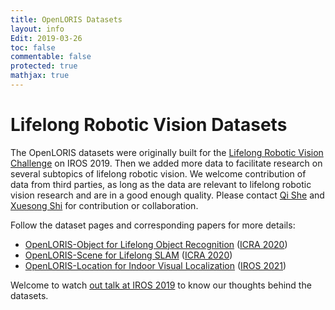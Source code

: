 ```yaml
---
title: OpenLORIS Datasets
layout: info
Edit: 2019-03-26
toc: false
commentable: false
protected: true
mathjax: true
---
```

# Lifelong Robotic Vision Datasets

The OpenLORIS datasets were originally built for the [Lifelong Robotic Vision Challenge]({{site.url}}{{site.baseurl}}/competition/index.html) on IROS 2019. Then we added more data to facilitate research on several subtopics of lifelong robotic vision. We welcome contribution of data from third parties, as long as the data are relevant to lifelong robotic vision research and are in a good enough quality. Please contact [Qi She](mailto:sheqi.roger@bytedance.com) and [Xuesong Shi](mailto:shixuesong@gmail.com) for contribution or collaboration.

Follow the dataset pages and corresponding papers for more details:

- [OpenLORIS-Object for Lifelong Object Recognition]({{site.url}}{{site.baseurl}}/dataset/object.html) ([ICRA 2020](https://arxiv.org/abs/1911.06487))
- [OpenLORIS-Scene for Lifelong SLAM]({{site.url}}{{site.baseurl}}/dataset/scene.html) ([ICRA 2020](https://arxiv.org/abs/1911.05603))
- [OpenLORIS-Location for Indoor Visual Localization]({{site.url}}{{site.baseurl}}/dataset/location.html) ([IROS 2021](https://arxiv.org/abs/2012.00234))

Welcome to watch [out talk at IROS 2019](https://www.youtube.com/watch?v=XelMEP4lPnU) to know our thoughts behind the datasets.
